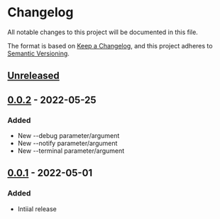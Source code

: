 # Changelog

All notable changes to this project will be documented in this file.

The format is based on [Keep a Changelog](https://keepachangelog.com/en/1.0.0/),
and this project adheres to [Semantic Versioning](https://semver.org/spec/v2.0.0.html).

## [Unreleased]

## [0.0.2] - 2022-05-25

### Added

- New --debug parameter/argument
- New --notify parameter/argument
- New --terminal parameter/argument

## [0.0.1] - 2022-05-01

### Added

- Intiial release

[unreleased]: https://github.com/tmaegel/rofi-pet-snippets/compare/v0.0.1...HEAD
[0.0.2]: https://github.com/tmaegel/rofi-pet-snippets/compare/v0.0.1...v0.0.2
[0.0.1]: https://github.com/tmaegel/rofi-pet-snippets/releases/tag/v0.0.1
